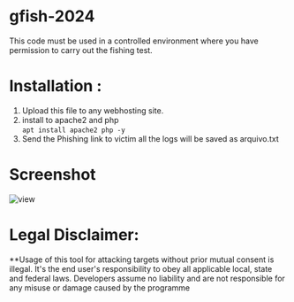 # gfish-2024

This code must be used in a controlled environment where you have permission to carry out the fishing test.


<h1>Installation :</h1>

1. Upload this file to any webhosting site.<br>
2. install to apache2 and php <br>
   ```apt install apache2 php -y ```
4. Send the Phishing link to victim all the logs will be saved as arquivo.txt

<h1>Screenshot</h1>

![view](https://github.com/user-attachments/assets/733b2bae-54e7-4f53-83a8-d26df5ddf744)


<h1>Legal Disclaimer:</h1>
**Usage of this tool for attacking targets without prior mutual consent is illegal. It's the end user's responsibility to obey all applicable local, state and federal laws. Developers assume no liability and are not responsible for any misuse or damage caused by the programme
